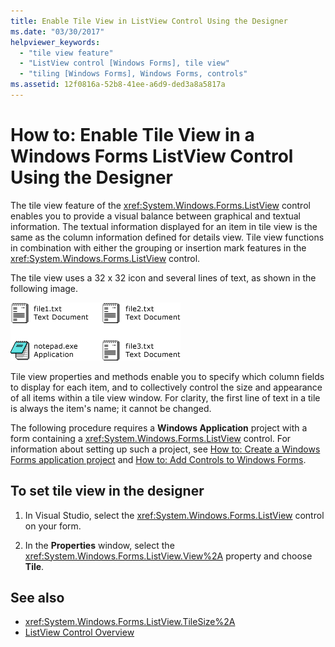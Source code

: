```yaml
---
title: Enable Tile View in ListView Control Using the Designer
ms.date: "03/30/2017"
helpviewer_keywords:
  - "tile view feature"
  - "ListView control [Windows Forms], tile view"
  - "tiling [Windows Forms], Windows Forms, controls"
ms.assetid: 12f0816a-52b8-41ee-a6d9-ded3a8a5817a
---
```

# How to: Enable Tile View in a Windows Forms ListView Control Using the Designer
The tile view feature of the <xref:System.Windows.Forms.ListView> control enables you to provide a visual balance between graphical and textual information. The textual information displayed for an item in tile view is the same as the column information defined for details view. Tile view functions in combination with either the grouping or insertion mark features in the <xref:System.Windows.Forms.ListView> control.

 The tile view uses a 32 x 32 icon and several lines of text, as shown in the following image.

 ![Tile View in a ListView Control](./media/enable-tile-view-in-a-wf-listview-control-using-the-designer/tile-view-in-listview-control.gif "Tile view icons and text")

 Tile view properties and methods enable you to specify which column fields to display for each item, and to collectively control the size and appearance of all items within a tile view window. For clarity, the first line of text in a tile is always the item's name; it cannot be changed.

 The following procedure requires a **Windows Application** project with a form containing a <xref:System.Windows.Forms.ListView> control. For information about setting up such a project, see [How to: Create a Windows Forms application project](/visualstudio/ide/step-1-create-a-windows-forms-application-project) and [How to: Add Controls to Windows Forms](how-to-add-controls-to-windows-forms.md).

## To set tile view in the designer

1. In Visual Studio, select the <xref:System.Windows.Forms.ListView> control on your form.

2. In the **Properties** window, select the <xref:System.Windows.Forms.ListView.View%2A> property and choose **Tile**.

## See also

- <xref:System.Windows.Forms.ListView.TileSize%2A>
- [ListView Control Overview](listview-control-overview-windows-forms.md)
